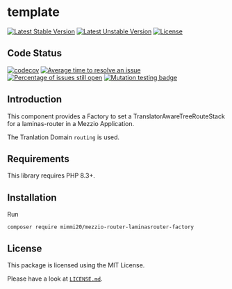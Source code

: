 # template

[![Latest Stable Version](https://poser.pugx.org/mimmi20/mezzio-router-laminasrouter-factory/v/stable?format=flat-square)](https://packagist.org/packages/mimmi20/mezzio-router-laminasrouter-factory)
[![Latest Unstable Version](https://poser.pugx.org/mimmi20/mezzio-router-laminasrouter-factory/v/unstable?format=flat-square)](https://packagist.org/packages/mimmi20/mezzio-router-laminasrouter-factory)
[![License](https://poser.pugx.org/mimmi20/mezzio-router-laminasrouter-factory/license?format=flat-square)](https://packagist.org/packages/mimmi20/mezzio-router-laminasrouter-factory)

## Code Status

[![codecov](https://codecov.io/gh/mimmi20/mezzio-router-laminasrouter-factory/branch/master/graph/badge.svg)](https://codecov.io/gh/mimmi20/mezzio-router-laminasrouter-factory)
[![Average time to resolve an issue](https://isitmaintained.com/badge/resolution/mimmi20/mezzio-router-laminasrouter-factory.svg)](https://isitmaintained.com/project/mimmi20/mezzio-router-laminasrouter-factory "Average time to resolve an issue")
[![Percentage of issues still open](https://isitmaintained.com/badge/open/mimmi20/mezzio-router-laminasrouter-factory.svg)](https://isitmaintained.com/project/mimmi20/mezzio-router-laminasrouter-factory "Percentage of issues still open")
[![Mutation testing badge](https://img.shields.io/endpoint?style=flat&url=https%3A%2F%2Fbadge-api.stryker-mutator.io%2Fgithub.com%2Fmimmi20%2Ftemplate%2Fmaster)](https://dashboard.stryker-mutator.io/reports/github.com/mimmi20/mezzio-router-laminasrouter-factory/master)

## Introduction

This component provides a Factory to set a TranslatorAwareTreeRouteStack for a laminas-router in a Mezzio Application.

The Tranlation Domain `routing` is used.

## Requirements

This library requires PHP 8.3+.

## Installation

Run

```shell
composer require mimmi20/mezzio-router-laminasrouter-factory
```

## License

This package is licensed using the MIT License.

Please have a look at [`LICENSE.md`](LICENSE.md).
